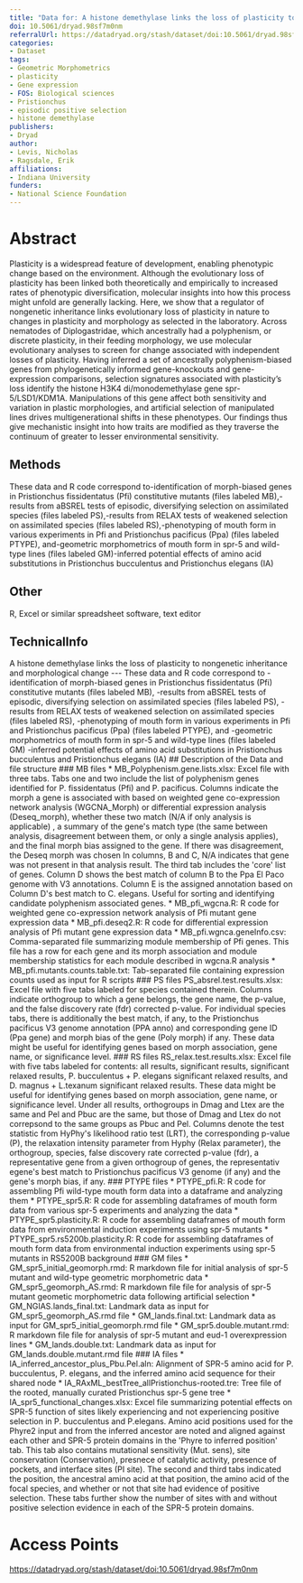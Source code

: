 ```yaml
---
title: "Data for: A histone demethylase links the loss of plasticity to nongenetic inheritance and morphological change"
doi: 10.5061/dryad.98sf7m0nm
referralUrl: https://datadryad.org/stash/dataset/doi:10.5061/dryad.98sf7m0nm
categories:
- Dataset
tags:
- Geometric Morphometrics
- plasticity
- Gene expression
- FOS: Biological sciences
- Pristionchus
- episodic positive selection
- histone demethylase
publishers:
- Dryad
author:
- Levis, Nicholas
- Ragsdale, Erik
affiliations:
- Indiana University
funders:
- National Science Foundation
---
```


# Abstract
Plasticity is a widespread feature of development, enabling phenotypic change based on the environment. Although the evolutionary loss of plasticity has been linked both theoretically and empirically to increased rates of phenotypic diversification, molecular insights into how this process might unfold are generally lacking. Here, we show that a regulator of nongenetic inheritance links evolutionary loss of plasticity in nature to changes in plasticity and morphology as selected in the laboratory. Across nematodes of Diplogastridae, which ancestrally had a polyphenism, or discrete plasticity, in their feeding morphology, we use molecular evolutionary analyses to screen for change associated with independent losses of plasticity. Having inferred a set of ancestrally polyphenism-biased genes from phylogenetically informed gene-knockouts and gene-expression comparisons, selection signatures associated with plasticity’s loss identify the histone H3K4 di/monodemethylase gene spr-5/LSD1/KDM1A. Manipulations of this gene affect both sensitivity and variation in plastic morphologies, and artificial selection of manipulated lines drives multigenerational shifts in these phenotypes. Our findings thus give mechanistic insight into how traits are modified as they traverse the continuum of greater to lesser environmental sensitivity.

## Methods
These data and R code correspond to-identification of morph-biased genes in Pristionchus fissidentatus (Pfi) constitutive mutants (files labeled MB),-results from aBSREL tests of episodic, diversifying selection on assimilated species (files labeled PS),-results from RELAX tests of weakened selection on assimilated species (files labeled RS),-phenotyping of mouth form in various experiments in Pfi and Pristionchus pacificus (Ppa) (files labeled PTYPE), and-geometric morphometrics of mouth form in spr-5 and wild-type lines (files labeled GM)-inferred potential effects of amino acid substitutions in Pristionchus bucculentus and Pristionchus elegans (IA)

## Other
R, Excel or similar spreadsheet software, text editor

## TechnicalInfo
A histone demethylase links the loss of plasticity to nongenetic inheritance and morphological change --- These data and R code correspond to -identification of morph-biased genes in Pristionchus fissidentatus (Pfi) constitutive mutants (files labeled MB), -results from aBSREL tests of episodic, diversifying selection on assimilated species (files labeled PS), -results from RELAX tests of weakened selection on assimilated species (files labeled RS), -phenotyping of mouth form in various experiments in Pfi and Pristionchus pacificus (Ppa) (files labeled PTYPE), and -geometric morphometrics of mouth form in spr-5 and wild-type lines (files labeled GM) -inferred potential effects of amino acid substitutions in Pristionchus bucculentus and Pristionchus elegans (IA) ## Description of the Data and file structure ### MB files * MB_Polyphenism.gene.lists.xlsx: Excel file with three tabs. Tabs one and two include the list of polyphenism genes identified for P. fissidentatus (Pfi) and P. pacificus. Columns indicate the morph a gene is associated with based on weighted gene co-expression network analysis (WGCNA_Morph) or differential expression analysis (Deseq_morph), whether these two match (N/A if only analysis is applicable) , a summary of the gene's match type (the same between analysis, disagreement between them, or only a single analysis applies), and the final morph bias assigned to the gene. If there was disagreement, the Deseq morph was chosen In columns, B and C, N/A indicates that gene was not present in that analysis result. The third tab includes the 'core' list of genes. Column D shows the best match of column B to the Ppa El Paco genome with V3 annotations. Column E is the assigned annotation based on Column D's best match to C. elegans. Useful for sorting and identifying candidate polyphenism associated genes. * MB_pfi_wgcna.R: R code for weighted gene co-expression network analysis of Pfi mutant gene expression data * MB_pfi.deseq2.R: R code for differential expression analysis of Pfi mutant gene expression data * MB_pfi.wgnca.geneInfo.csv: Comma-separated file summarizing module membership of Pfi genes. This file has a row for each gene and its morph association and module membership statistics for each module described in wgcna.R analysis * MB_pfi.mutants.counts.table.txt: Tab-separated file containing expression counts used as input for R scripts ### PS files PS_absrel.test.results.xlsx: Excel file with five tabs labeled for species contained therein. Columns indicate orthogroup to which a gene belongs, the gene name, the p-value, and the false discovery rate (fdr) corrected p-value. For individual species tabs, there is additionally the best match, if any, to the Pristionchus pacificus V3 genome annotation (PPA anno) and corresponding gene ID (Ppa gene) and morph bias of the gene (Poly morph) if any. These data might be useful for identifying genes based on morph association, gene name, or significance level. ### RS files RS_relax.test.results.xlsx: Excel file with five tabs labeled for contents: all results, significant results, significant relaxed results, P. bucculentus + P. elegans significant relaxed results, and D. magnus + L.texanum significant relaxed results. These data might be useful for identifying genes based on morph association, gene name, or significance level. Under all results, orthogroups in Dmag and Ltex are the same and Pel and Pbuc are the same, but those of Dmag and Ltex do not correpsond to the same groups as Pbuc and Pel. Columns denote the test statistic from HyPhy's likelihood ratio test (LRT), the corresponding p-value (P), the relaxation intensity parameter from Hyphy (Relax parameter), the orthogroup, species, false discovery rate corrected p-value (fdr), a representative gene from a given orthogroup of genes, the representativ egene's best match to Pristionchus pacificus V3 genome (if any) and the gene's morph bias, if any. ### PTYPE files * PTYPE_pfi.R: R code for assembling Pfi wild-type mouth form data into a dataframe and analyzing them * PTYPE_spr5.R: R code for assembling dataframes of mouth form data from various spr-5 experiments and analyzing the data * PTYPE_spr5.plasticity.R: R code for assembling dataframes of mouth form data from environmental induction experiments using spr-5 mutants * PTYPE_spr5.rs5200b.plasticity.R: R code for assembling dataframes of mouth form data from environmental induction experiments using spr-5 mutants in RS5200B background ### GM files * GM_spr5_initial_geomorph.rmd: R markdown file for initial analysis of spr-5 mutant and wild-type geometric morphometric data * GM_spr5_geomorph_AS.rmd: R markdown file file for analysis of spr-5 mutant geometic morphometric data following artificial selection * GM_NGIAS.lands_final.txt: Landmark data as input for GM_spr5_geomorph_AS.rmd file * GM_lands.final.txt: Landmark data as input for GM_spr5_initial_geomorph.rmd file * GM_spr5.double.mutant.rmd: R markdown file file for analysis of spr-5 mutant and eud-1 overexpression lines * GM_lands.double.txt: Landmark data as input for GM_lands.double.mutant.rmd file ### IA files * IA_inferred_ancestor_plus_Pbu.Pel.aln: Alignment of SPR-5 amino acid for P. bucculentus, P. elegans, and the inferred amino acid sequence for their shared node * IA_RAxML_bestTree_allPristionchus-rooted.tre: Tree file of the rooted, manually curated Pristionchus spr-5 gene tree * IA_spr5_functional_changes.xlsx: Excel file summarizing potential effects on SPR-5 function of sites likely experiencing and not experiencing positive selection in P. bucculentus and P.elegans. Amino acid positions used for the Phyre2 input and from the inferred ancestor are noted and aligned against each other and SPR-5 protein domains in the 'Phyre to inferred position' tab. This tab also contains mutational sensitivity (Mut. sens), site conservation (Conservation), presnece of catalytic activity, presence of pockets, and interface sites (PI site). The second and third tabs indicated the position, the ancestral amino acid at that position, the amino acid of the focal species, and whether or not that site had evidence of positive selection. These tabs further show the number of sites with and without positive selection evidence in each of the SPR-5 protein domains.

# Access Points
https://datadryad.org/stash/dataset/doi:10.5061/dryad.98sf7m0nm